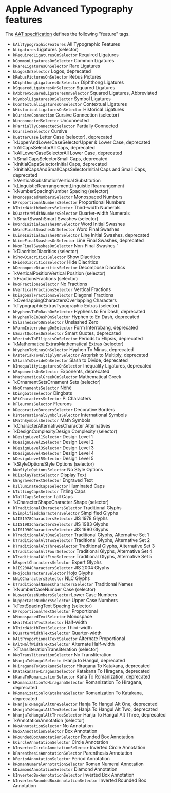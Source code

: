 Apple Advanced Typography features
==================================

The [AAT specification](https://developer.apple.com/fonts/TrueType-Reference-Manual/RM09/AppendixF.html) defines the following "feature" tags.  

- `kAllTypographicFeatures`	All Typographic Features
- `kLigatures`	Ligatures (selector)
 - `kRequiredLigaturesOnSelector`	Required Ligatures
 - `kCommonLigaturesOnSelector`	Common Ligatures
 - `kRareLigaturesOnSelector`	Rare Ligatures
 - `kLogosOnSelector`	Logos, deprecated
 - `kRebusPicturesOnSelector`	Rebus Pictures
 - `kDiphthongLigaturesOnSelector`	Diphthong Ligatures
 - `kSquaredLigaturesOnSelector`	Squared Ligatures
 - `kAbbrevSquaredLigaturesOnSelector`	Squared Ligatures, Abbreviated
 - `kSymbolLigaturesOnSelector`	Symbol Ligatures
 - `kContextualLigaturesOnSelector`	Contextual Ligatures
 - `kHistoricalLigaturesOnSelector`	Historical Ligatures
- `kCursiveConnection`	Cursive Connection (selector)
 - `kUnconnectedSelector`	Unconnected
 - `kPartiallyConnectedSelector`	Partially Connected
 - `kCursiveSelector`	Cursive
- `kLetterCase`	Letter Case (selector), deprecated
 - `kUpperAndLowerCaseSelectorUpper & Lower Case, deprecated
 - `kAllCapsSelectorAll Caps, deprecated
 - `kAllLowerCaseSelectorAll Lower Case, deprecated
 - `kSmallCapsSelectorSmall Caps, deprecated
 - `kInitialCapsSelectorInitial Caps, deprecated
 - `kInitialCapsAndSmallCapsSelectorInitial Caps and Small Caps, deprecated
- `kVerticalSubstitutionVertical Substitution
- `kLinguisticRearrangementLinguistic Rearrangement
- `kNumberSpacingNumber Spacing (selector)
 - `kMonospacedNumbersSelector`	Monospaced Numbers
 - `kProportionalNumbersSelector`	Proportional Numbers
 - `kThirdWidthNumbersSelector`	Third-width Numerals
 - `kQuarterWidthNumbersSelector`	Quarter-width Numerals
- `kSmartSwashSmart Swashes (selector)
 - `kWordInitialSwashesOnSelector`	Word Initial Swashes
 - `kWordFinalSwashesOnSelector`	Word Final Swashes
 - `kLineInitialSwashesOnSelector`	Line Initial Swashes, deprecated
 - `kLineFinalSwashesOnSelector`	Line Final Swashes, deprecated
 - `kNonFinalSwashesOnSelector`	Non-Final Swashes `	
- `kDiacriticsDiacritics (selector)
 - `kShowDiacriticsSelector`	Show Diacritics
 - `kHideDiacriticsSelector`	Hide Diacritics
 - `kDecomposeDiacriticsSelector`	Decompose Diacritics
- `kVerticalPositionVertical Position (selector)
- `kFractionsFractions (selector)
 - `kNoFractionsSelector`	No Fractions
 - `kVerticalFractionsSelector`	Vertical Fractions
 - `kDiagonalFractionsSelector`	Diagonal Fractions
- `kOverlappingCharactersOverlapping Characters
- `kTypographicExtrasTypographic Extras (selector)
 - `kHyphensToEmDashOnSelector`	Hyphens to Em Dash, deprecated
 - `kHyphenToEnDashOnSelector`	Hyphen to En Dash, deprecated
 - `kSlashedZeroOnSelector`	Unslashed Zero
 - `kFormInterrobangOnSelector`	Form Interrobang, deprecated
 - `kSmartQuotesOnSelector`	Smart Quotes, deprecated
 - `kPeriodsToEllipsisOnSelector`	Periods to Ellipsis, deprecated
- `kMathematicalExtrasMathematical Extras (selector)
 - `kHyphenToMinusOnSelector`	Hyphen To Minus, deprecated
 - `kAsteriskToMultiplyOnSelector`	Asterisk to Multiply, deprecated
 - `kSlashToDivideOnSelector`	Slash to Divide, deprecated
 - `kInequalityLigaturesOnSelector`	Inequality Ligatures, deprecated
 - `kExponentsOnSelector`	Exponents, deprecated
 - `kMathematicalGreekOnSelector`	Mathematical Greek
- `kOrnamentSetsOrnament Sets (selector)
 - `kNoOrnamentsSelector`	None
 - `kDingbatsSelector`	Dingbats
 - `kPiCharactersSelector`	Pi Characters
 - `kFleuronsSelector`	Fleurons
 - `kDecorativeBordersSelector`	Decorative Borders
 - `kInternationalSymbolsSelector`	International Symbols
 - `kMathSymbolsSelector`	Math Symbols
- `kCharacterAlternativesCharacter Alternatives
- `kDesignComplexityDesign Complexity (selector)
 - `kDesignLevel1Selector`	Design Level 1
 - `kDesignLevel2Selector`	Design Level 2
 - `kDesignLevel3Selector`	Design Level 3
 - `kDesignLevel4Selector`	Design Level 4
 - `kDesignLevel5Selector`	Design Level 5
- `kStyleOptionsStyle Options (selector)
 - `kNoStyleOptionsSelector`	No Style Options
 - `kDisplayTextSelector`	Display Text
 - `kEngravedTextSelector`	Engraved Text
 - `kIlluminatedCapsSelector`	Illuminated Caps
 - `kTitlingCapsSelector`	Titling Caps
 - `kTallCapsSelector`	Tall Caps
- `kCharacterShapeCharacter Shape (selector)
 - `kTraditionalCharactersSelector`	Traditional Glyphs
 - `kSimplifiedCharactersSelector`	Simplified Glyphs
 - `kJIS1978CharactersSelector`	JIS 1978 Glyphs
 - `kJIS1983CharactersSelector`	JIS 1983 Glyphs
 - `kJIS1990CharactersSelector`	JIS 1990 Glyphs
 - `kTraditionalAltOneSelector`	Traditional Glyphs, Alternative Set 1
 - `kTraditionalAltTwoSelector`	Traditional Glyphs, Alternative Set 2
 - `kTraditionalAltThreeSelector`	Traditional Glyphs, Alternative Set 3
 - `kTraditionalAltFourSelector`	Traditional Glyphs, Alternative Set 4
 - `kTraditionalAltFiveSelector`	Traditional Glyphs, Alternative Set 5
 - `kExpertCharactersSelector`	Expert Glyphs
 - `kJIS2004CharactersSelector`	JIS 2004 Glyphs
 - `kHojoCharactersSelector`	Hojo Glyphs
 - `kNLCCharactersSelector`	NLC Glyphs
 - `kTraditionalNamesCharactersSelector`	Traditional Names
- `kNumberCaseNumber Case (selector)
 - `kLowerCaseNumbersSelecto`	rLower Case Numbers
 - `kUpperCaseNumbersSelector`	Upper Case Numbers
- `kTextSpacingText Spacing (selector)
 - `kProportionalTextSelector`	Proportional
 - `kMonospacedTextSelector`	Monospace
 - `kHalfWidthTextSelector`	Half-width
 - `kThirdWidthTextSelector`	Third-width
 - `kQuarterWidthTextSelector`	Quarter-width
 - `kAltProportionalTextSelector`	Alternate Proportional
 - `kAltHalfWidthTextSelector`	Alternate Half-width
- `kTransliterationTransliteration (selector)
 - `kNoTransliterationSelector`	No Transliteration
 - `kHanjaToHangulSelecto`	rHanja to Hangul, deprecated
 - `kHiraganaToKatakanaSelector`	Hiragana To Katakana, deprecated
 - `kKatakanaToHiraganaSelector`	Katakana To Hiragana, deprecated
 - `kKanaToRomanizationSelector`	Kana To Romanization, deprecated
 - `kRomanizationToHiraganaSelector`	Romanization To Hiragana, deprecated
 - `kRomanizationToKatakanaSelector`	Romanization To Katakana, deprecated
 - `kHanjaToHangulAltOneSelector`	Hanja To Hangul Alt One, deprecated
 - `kHanjaToHangulAltTwoSelector`	Hanja To Hangul Alt Two, deprecated
 - `kHanjaToHangulAltThreeSelector`	Hanja To Hangul Alt Three, deprecated
- `kAnnotationAnnotation (selector)
 - `kNoAnnotationSelector`	No Annotation
 - `kBoxAnnotationSelector`	Box Annotation
 - `kRoundedBoxAnnotationSelector`	Rounded Box Annotation
 - `kCircleAnnotationSelector`	Circle Annotation
 - `kInvertedCircleAnnotationSelector`	Inverted Circle Annotation
 - `kParenthesisAnnotationSelector`	Parenthesis Annotation
 - `kPeriodAnnotationSelector`	Period Annotation
 - `kRomanNumeralAnnotationSelector`	Roman Numeral Annotation
 - `kDiamondAnnotationSelector`	Diamond Annotation
 - `kInvertedBoxAnnotationSelector`	Inverted Box Annotation	
 - `kInvertedRoundedBoxAnnotationSelector`	Inverted Rounded Box Annotation
